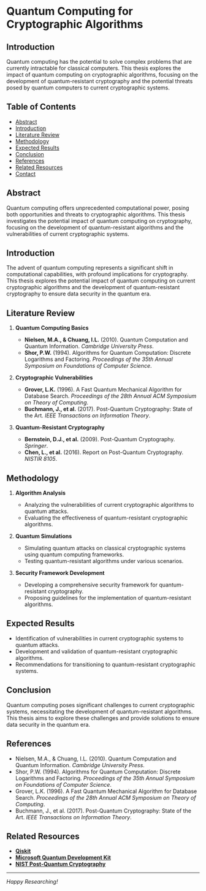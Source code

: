 # Quantum Computing for Cryptographic Algorithms

## Introduction
Quantum computing has the potential to solve complex problems that are currently intractable for classical computers. This thesis explores the impact of quantum computing on cryptographic algorithms, focusing on the development of quantum-resistant cryptography and the potential threats posed by quantum computers to current cryptographic systems.

## Table of Contents
- [Abstract](#abstract)
- [Introduction](#introduction)
- [Literature Review](#literature-review)
- [Methodology](#methodology)
- [Expected Results](#expected-results)
- [Conclusion](#conclusion)
- [References](#references)
- [Related Resources](#related-resources)
- [Contact](#contact)

## Abstract
Quantum computing offers unprecedented computational power, posing both opportunities and threats to cryptographic algorithms. This thesis investigates the potential impact of quantum computing on cryptography, focusing on the development of quantum-resistant algorithms and the vulnerabilities of current cryptographic systems.

## Introduction
The advent of quantum computing represents a significant shift in computational capabilities, with profound implications for cryptography. This thesis explores the potential impact of quantum computing on current cryptographic algorithms and the development of quantum-resistant cryptography to ensure data security in the quantum era.

## Literature Review
1. **Quantum Computing Basics**
   - **Nielsen, M.A., & Chuang, I.L.** (2010). Quantum Computation and Quantum Information. *Cambridge University Press*.
   - **Shor, P.W.** (1994). Algorithms for Quantum Computation: Discrete Logarithms and Factoring. *Proceedings of the 35th Annual Symposium on Foundations of Computer Science*.

2. **Cryptographic Vulnerabilities**
   - **Grover, L.K.** (1996). A Fast Quantum Mechanical Algorithm for Database Search. *Proceedings of the 28th Annual ACM Symposium on Theory of Computing*.
   - **Buchmann, J., et al.** (2017). Post-Quantum Cryptography: State of the Art. *IEEE Transactions on Information Theory*.

3. **Quantum-Resistant Cryptography**
   - **Bernstein, D.J., et al.** (2009). Post-Quantum Cryptography. *Springer*.
   - **Chen, L., et al.** (2016). Report on Post-Quantum Cryptography. *NISTIR 8105*.

## Methodology
1. **Algorithm Analysis**
   - Analyzing the vulnerabilities of current cryptographic algorithms to quantum attacks.
   - Evaluating the effectiveness of quantum-resistant cryptographic algorithms.

2. **Quantum Simulations**
   - Simulating quantum attacks on classical cryptographic systems using quantum computing frameworks.
   - Testing quantum-resistant algorithms under various scenarios.

3. **Security Framework Development**
   - Developing a comprehensive security framework for quantum-resistant cryptography.
   - Proposing guidelines for the implementation of quantum-resistant algorithms.

## Expected Results
- Identification of vulnerabilities in current cryptographic systems to quantum attacks.
- Development and validation of quantum-resistant cryptographic algorithms.
- Recommendations for transitioning to quantum-resistant cryptographic systems.

## Conclusion
Quantum computing poses significant challenges to current cryptographic systems, necessitating the development of quantum-resistant algorithms. This thesis aims to explore these challenges and provide solutions to ensure data security in the quantum era.

## References
- Nielsen, M.A., & Chuang, I.L. (2010). Quantum Computation and Quantum Information. *Cambridge University Press*.
- Shor, P.W. (1994). Algorithms for Quantum Computation: Discrete Logarithms and Factoring. *Proceedings of the 35th Annual Symposium on Foundations of Computer Science*.
- Grover, L.K. (1996). A Fast Quantum Mechanical Algorithm for Database Search. *Proceedings of the 28th Annual ACM Symposium on Theory of Computing*.
- Buchmann, J., et al. (2017). Post-Quantum Cryptography: State of the Art. *IEEE Transactions on Information Theory*.

## Related Resources
- **[Qiskit](https://qiskit.org)**
- **[Microsoft Quantum Development Kit](https://www.microsoft.com/en-us/quantum/development-kit)**
- **[NIST Post-Quantum Cryptography](https://csrc.nist.gov/projects/post-quantum-cryptography)**

---

*Happy Researching!*

